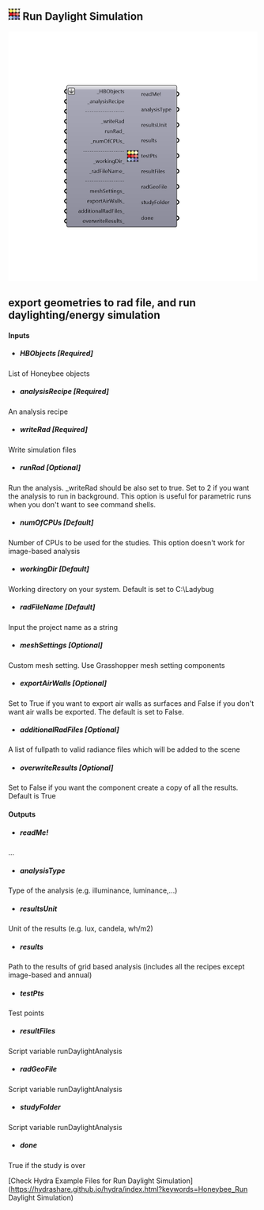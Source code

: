 ## ![](../../images/icons/Run_Daylight_Simulation.png) Run Daylight Simulation

![](../../images/components/Run_Daylight_Simulation.png)

export geometries to rad file, and run daylighting/energy simulation
 -
 

#### Inputs
* ##### HBObjects [Required]
List of Honeybee objects
* ##### analysisRecipe [Required]
An analysis recipe
* ##### writeRad [Required]
Write simulation files
* ##### runRad [Optional]
Run the analysis. _writeRad should be also set to true. Set to 2 if you want the analysis to run in background. This option is useful for parametric runs when you don't want to see command shells.
* ##### numOfCPUs [Default]
Number of CPUs to be used for the studies. This option doesn't work for image-based analysis
* ##### workingDir [Default]
Working directory on your system. Default is set to C:\Ladybug
* ##### radFileName [Default]
Input the project name as a string
* ##### meshSettings [Optional]
Custom mesh setting. Use Grasshopper mesh setting components
* ##### exportAirWalls [Optional]
Set to True if you want to export air walls as surfaces and False if you don't want air walls be exported.  The default is set to False.
* ##### additionalRadFiles [Optional]
A list of fullpath to valid radiance files which will be added to the scene
* ##### overwriteResults [Optional]
Set to False if you want the component create a copy of all the results. Default is True

#### Outputs
* ##### readMe!
...
* ##### analysisType
Type of the analysis (e.g. illuminance, luminance,...)
* ##### resultsUnit
Unit of the results (e.g. lux, candela, wh/m2)
* ##### results
Path to the results of grid based analysis (includes all the recipes except image-based and annual)
* ##### testPts
Test points
* ##### resultFiles
Script variable runDaylightAnalysis
* ##### radGeoFile
Script variable runDaylightAnalysis
* ##### studyFolder
Script variable runDaylightAnalysis
* ##### done
True if the study is over


[Check Hydra Example Files for Run Daylight Simulation](https://hydrashare.github.io/hydra/index.html?keywords=Honeybee_Run Daylight Simulation)